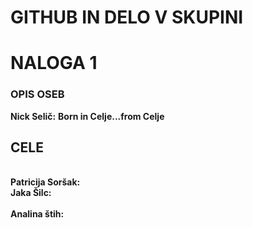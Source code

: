 # GITHUB IN DELO V SKUPINI


<h1>NALOGA 1</h1>
<h3>OPIS OSEB</h3>
<b>Nick Selič:</b>
<b>Born in Celje...from Celje</b>
<br>
<h2> CELE </h2>
<br>
<b>Patricija Soršak:</b>
<br>
<br<
<br>
<b>Jaka Šilc:</b>
<br>
<br>
<b>Analina štih:</b>
